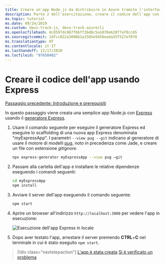 ```yaml
---
title: Creare un'app Node.js da distribuire in Azure tramite l'interfaccia della riga di comando di Azure
description: Parte 2 dell'esercitazione, creare il codice dell'app con l'interfaccia della riga di comando di Azure.
ms.topic: tutorial
ms.date: 09/24/2019
ms.custom: devx-track-js, devx-track-azurecli
ms.openlocfilehash: 8c8597dc887f6bff3bd6c5a1070e628f7af0cc65
ms.sourcegitcommit: 1dfcc022a3098b1a1505e9458eada35f527ef070
ms.translationtype: HT
ms.contentlocale: it-IT
ms.lasthandoff: 12/17/2020
ms.locfileid: "97658402"
---
```

# <a name="create-the-app-code-using-express"></a>Creare il codice dell'app usando Express

[Passaggio precedente: Introduzione e prerequisiti](tutorial-vscode-azure-cli-node-01.md)

In questo passaggio viene creata una semplice app Node.js con [Express](https://www.expressjs.com) usando il [generatore Express](https://expressjs.com/en/starter/generator.html).

1. Usare il comando seguente per eseguire il generatore Express ed eseguire lo scaffolding di una nuova app Express denominata "myExpressApp". I parametri `--view pug --git` indicano al generatore di usare il motore di modelli [pug](https://pugjs.org/api/getting-started.html), noto in precedenza come Jade, e creare un file con estensione *gitignore*.

    ```bash
    npx express-generator myExpressApp --view pug –git
    ```

1. Passare alla cartella dell'app e installare le relative dipendenze eseguendo i comandi seguenti:

    ```bash
    cd myExpressApp
    npm install
    ```

1. Avviare il server dell'app eseguendo il comando seguente:

    ```bash
    npm start
    ```

1. Aprire un browser all'indirizzo `http://localhost:3000` per vedere l'app in esecuzione:

    ![Esecuzione dell'app Express in locale](../../media/azure-cli/local-app.png)

1. Dopo aver testato l'app, arrestare il server premendo **CTRL**+**C** nel terminale in cui è stato eseguito `npm start`.

> [!div class="nextstepaction"]
> [L'app è stata creata](tutorial-vscode-azure-cli-node-03.md) [Si è verificato un problema](https://www.research.net/r/PWZWZ52?tutorial=node-deployment&step=express)
